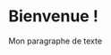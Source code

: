 <!DOCTYPE html>
 <html lang="fr">
 <head>
 <meta charset="utf-8">
 <title>Le titre de ma page web</title>
 <link href="style.css" rel="stylesheet">
 </head>
 <body>
 <h1 class=”gros-titre”>Bienvenue !</h1>
 <p>Mon paragraphe de texte</p>
 </body>
 </html>

